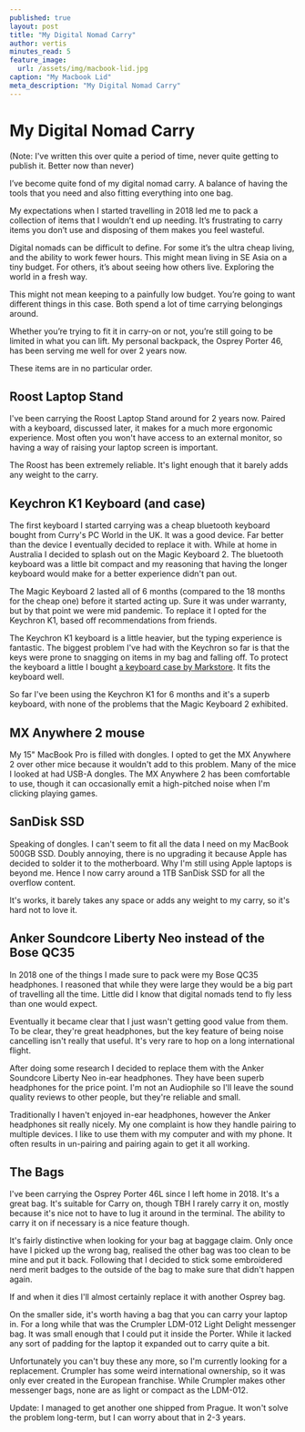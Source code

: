 ```yaml
---
published: true
layout: post
title: "My Digital Nomad Carry"
author: vertis
minutes_read: 5
feature_image:
  url: /assets/img/macbook-lid.jpg
caption: "My Macbook Lid"
meta_description: "My Digital Nomad Carry"
---
```


# My Digital Nomad Carry

(Note: I've written this over quite a period of time, never quite getting to publish it. Better now than never)

I’ve become quite fond of my digital nomad carry. A balance of having the tools that you need and also fitting everything into one bag.

My expectations when I started travelling in 2018 led me to pack a collection of items that I wouldn’t end up needing. It’s frustrating to carry items you don’t use and disposing of them makes you feel wasteful.

Digital nomads can be difficult to define. For some it’s the ultra cheap living, and the ability to work fewer hours. This might mean living in SE Asia on a tiny budget. For others, it’s about seeing how others live. Exploring the world in a fresh way.

This might not mean keeping to a painfully low budget. You’re going to want different things in this case. Both spend a lot of time carrying belongings around.

Whether you’re trying to fit it in carry-on or not, you’re still going to be limited in what you can lift. My personal backpack, the Osprey Porter 46, has been serving me well for over 2 years now.

These items are in no particular order.

## Roost Laptop Stand

I've been carrying the Roost Laptop Stand around for 2 years now. Paired with a keyboard, discussed later, it makes for a much more ergonomic experience. Most often you won't have access to an external monitor, so having a way of raising your laptop screen is important.

The Roost has been extremely reliable. It's light enough that it barely adds any weight to the carry.

## Keychron K1 Keyboard (and case)

The first keyboard I started carrying was a cheap bluetooth keyboard bought from Curry's PC World in the UK. It was a good device. Far better than the device I eventually decided to replace it with. While at home in Australia I decided to splash out on the Magic Keyboard 2. The bluetooth keyboard was a little bit compact and my reasoning that having the longer keyboard would make for a better experience didn't pan out.

The Magic Keyboard 2 lasted all of 6 months (compared to the 18 months for the cheap one) before it started acting up. Sure it was under warranty, but by that point we were mid pandemic. To replace it I opted for the Keychron K1, based off recommendations from friends.

The Keychron K1 keyboard is a little heavier, but the typing experience is fantastic. The biggest problem I've had with the Keychron so far is that the keys were prone to snagging on items in my bag and falling off. To protect the keyboard a little I bought [a keyboard case by Markstore](https://www.amazon.co.uk/gp/product/B07527T2WX?psc=1). It fits the keyboard well.

So far I've been using the Keychron K1 for 6 months and it's a superb keyboard, with none of the problems that the Magic Keyboard 2 exhibited.

## MX Anywhere 2 mouse

My 15" MacBook Pro is filled with dongles.  I opted to get the MX Anywhere 2 over other mice because it wouldn't add to this problem. Many of the mice I looked at had USB-A dongles. The MX Anywhere 2 has been comfortable to use, though it can occasionally emit a high-pitched noise when I'm clicking playing games.

## SanDisk SSD

Speaking of dongles. I can't seem to fit all the data I need on my MacBook 500GB SSD. Doubly annoying, there is no upgrading it because Apple has decided to solder it to the motherboard. Why I'm still using Apple laptops is beyond me. Hence I now carry around a 1TB SanDisk SSD for all the overflow content.

It's works, it barely takes any space or adds any weight to my carry, so it's hard not to love it.

## Anker Soundcore Liberty Neo instead of the Bose QC35

In 2018 one of the things I made sure to pack were my Bose QC35 headphones. I reasoned that while they were large they would be a big part of travelling all the time. Little did I know that digital nomads tend to fly less than one would expect.

Eventually it became clear that I just wasn't getting good value from them. To be clear, they're great headphones, but the key feature of being noise cancelling isn't really that useful. It's very rare to hop on a long international flight.

After doing some research I decided to replace them with the Anker Soundcore Liberty Neo in-ear headphones. They have been superb headphones for the price point. I'm not an Audiophile so I'll leave the sound quality reviews to other people, but they're reliable and small.

Traditionally I haven't enjoyed in-ear headphones, however the Anker headphones sit really nicely. My one complaint is how they handle pairing to multiple devices. I like to use them with my computer and with my phone. It often results in un-pairing and pairing again to get it all working.

## The Bags

I've been carrying the Osprey Porter 46L since I left home in 2018. It's a great bag. It's suitable for Carry on, though TBH I rarely carry it on, mostly because it's nice not to have to lug it around in the terminal. The ability to carry it on if necessary is a nice feature though.

It's fairly distinctive when looking for your bag at baggage claim. Only once have I picked up the wrong bag, realised the other bag was too clean to be mine and put it back. Following that I decided to stick some embroidered nerd merit badges to the outside of the bag to make sure that didn't happen again.

If and when it dies I'll almost certainly replace it with another Osprey bag.

On the smaller side, it's worth having a bag that you can carry your laptop in. For a long while that was the Crumpler LDM-012 Light Delight messenger bag. It was small enough that I could put it inside the Porter. While it lacked any sort of padding for the laptop it expanded out to carry quite a bit.

Unfortunately you can't buy these any more, so I'm currently looking for a replacement. Crumpler has some weird international ownership, so it was only ever created in the European franchise. While Crumpler makes other messenger bags, none are as light or compact as the LDM-012.

Update: I managed to get another one shipped from Prague. It won't solve the problem long-term, but I can worry about that in 2-3 years.